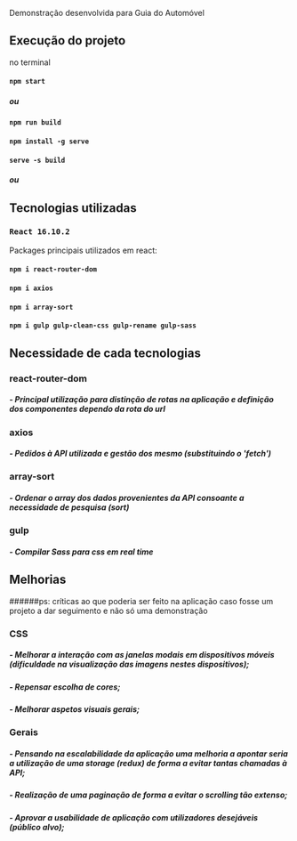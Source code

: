 Demonstração desenvolvida para Guia do Automóvel

## Execução do projeto

no terminal
#### `npm start` 
##### ou
#### `npm run build`
#### `npm install -g serve`
#### `serve -s build`
##### ou 


## Tecnologias utilizadas

### `React 16.10.2`
Packages principais utilizados em react:

#### `npm i react-router-dom`
#### `npm i axios`
#### `npm i array-sort`
#### `npm i gulp gulp-clean-css gulp-rename gulp-sass`

## Necessidade de cada tecnologias

### react-router-dom

##### - Principal utilização para distinção de rotas na aplicação e definição dos componentes dependo da rota do url

### axios

##### - Pedidos à API utilizada e gestão dos mesmo (substituindo o 'fetch')

### array-sort

##### - Ordenar o array dos dados provenientes da API consoante a necessidade de pesquisa (sort)

### gulp

##### - Compilar Sass para css em real time

## Melhorias 

######ps: críticas  ao que poderia ser feito na aplicação caso fosse um projeto a dar seguimento e não só uma demonstração

### CSS

##### - Melhorar a interação com as janelas modais em dispositivos móveis (dificuldade na visualização das imagens nestes dispositivos);

##### - Repensar escolha de cores;

##### - Melhorar aspetos visuais gerais;

### Gerais

##### - Pensando na escalabilidade da aplicação uma melhoria a apontar seria a utilização de uma storage (redux) de forma a evitar tantas chamadas à API;

##### - Realização de uma paginação de forma a evitar o scrolling tão extenso;

##### - Aprovar a usabilidade de aplicação com utilizadores desejáveis (público alvo);